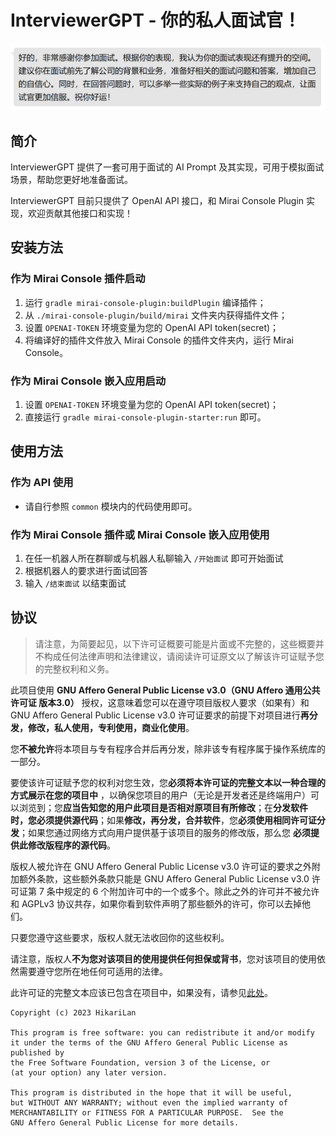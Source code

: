 # InterviewerGPT - 你的私人面试官！

![img.png](docs/img.png)

## 简介

InterviewerGPT 提供了一套可用于面试的 AI Prompt 及其实现，可用于模拟面试场景，帮助您更好地准备面试。

InterviewerGPT 目前只提供了 OpenAI API 接口，和 Mirai Console Plugin 实现，欢迎贡献其他接口和实现！

## 安装方法

### 作为 Mirai Console 插件启动

1. 运行 `gradle mirai-console-plugin:buildPlugin` 编译插件；
2. 从 `./mirai-console-plugin/build/mirai` 文件夹内获得插件文件；
3. 设置 `OPENAI-TOKEN` 环境变量为您的 OpenAI API token(secret)；
4. 将编译好的插件文件放入 Mirai Console 的插件文件夹内，运行 Mirai Console。

### 作为 Mirai Console 嵌入应用启动

1. 设置 `OPENAI-TOKEN` 环境变量为您的 OpenAI API token(secret)；
2. 直接运行 `gradle mirai-console-plugin-starter:run` 即可。

## 使用方法

### 作为 API 使用

- 请自行参照 `common` 模块内的代码使用即可。

### 作为 Mirai Console 插件或 Mirai Console 嵌入应用使用

1. 在任一机器人所在群聊或与机器人私聊输入 `/开始面试` 即可开始面试
2. 根据机器人的要求进行面试回答
3. 输入 `/结束面试` 以结束面试

## 协议

> 请注意，为简要起见，以下许可证概要可能是片面或不完整的，这些概要并不构成任何法律声明和法律建议，请阅读许可证原文以了解该许可证赋予您的完整权利和义务。

此项目使用 **GNU Affero General Public License v3.0（GNU Affero 通用公共许可证 版本3.0）** 授权，这意味着您可以在遵守项目版权人要求（如果有）和
GNU Affero General Public License v3.0 许可证要求的前提下对项目进行**再分发，修改，私人使用，专利使用，商业化使用**。

您**不被允许**将本项目与专有程序合并后再分发，除非该专有程序属于操作系统库的一部分。

要使该许可证赋予您的权利对您生效，您**必须将本许可证的完整文本以一种合理的方式展示在您的项目中**
，以确保您项目的用户（无论是开发者还是终端用户）可以浏览到；您**应当告知您的用户此项目是否相对原项目有所修改**；在**分发软件
**时，您**必须提供源代码**；如果**修改，再分发，合并软件**，您**必须使用相同许可证分发**；如果您通过网络方式向用户提供基于该项目的服务的修改版，那么您
**必须提供此修改版程序的源代码**。

版权人被允许在 GNU Affero General Public License v3.0 许可证的要求之外附加额外条款，这些额外条款只能是 GNU Affero General
Public License v3.0 许可证第 7 条中规定的 6 个附加许可中的一个或多个。除此之外的许可并不被允许和 AGPLv3
协议共存，如果你看到软件声明了那些额外的许可，你可以去掉他们。

只要您遵守这些要求，版权人就无法收回你的这些权利。

请注意，版权人**不为您对该项目的使用提供任何担保或背书**，您对该项目的使用依然需要遵守您所在地任何可适用的法律。

此许可证的完整文本应该已包含在项目中，如果没有，请参见[此处](https://www.gnu.org/licenses/agpl-3.0-standalone.html)。

```
Copyright (c) 2023 HikariLan

This program is free software: you can redistribute it and/or modify
it under the terms of the GNU Affero General Public License as published by
the Free Software Foundation, version 3 of the License, or
(at your option) any later version.

This program is distributed in the hope that it will be useful,
but WITHOUT ANY WARRANTY; without even the implied warranty of
MERCHANTABILITY or FITNESS FOR A PARTICULAR PURPOSE.  See the
GNU Affero General Public License for more details.
```